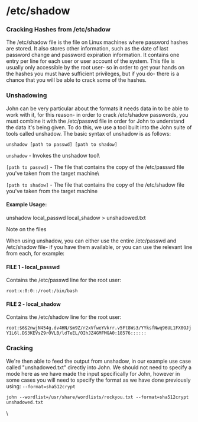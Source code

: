 # /etc/shadow

### **Cracking Hashes from /etc/shadow**

The /etc/shadow file is the file on Linux machines where password hashes are stored. It also stores other information, such as the date of last password change and password expiration information. It contains one entry per line for each user or user account of the system. This file is usually only accessible by the root user- so in order to get your hands on the hashes you must have sufficient privileges, but if you do- there is a chance that you will be able to crack some of the hashes.

### **Unshadowing**

John can be very particular about the formats it needs data in to be able to work with it, for this reason- in order to crack /etc/shadow passwords, you must combine it with the /etc/passwd file in order for John to understand the data it's being given. To do this, we use a tool built into the John suite of tools called unshadow. The basic syntax of unshadow is as follows:

`unshadow [path to passwd] [path to shadow]`

`unshadow` - Invokes the unshadow tool\


`[path to passwd]` - The file that contains the copy of the /etc/passwd file you've taken from the target machine\


`[path to shadow]` - The file that contains the copy of the /etc/shadow file you've taken from the target machine

#### Example Usage:

unshadow local\_passwd local\_shadow > unshadowed.txt

Note on the files

When using unshadow, you can either use the entire /etc/passwd and /etc/shadow file- if you have them available, or you can use the relevant line from each, for example:

#### FILE 1 - local\_passwd

Contains the /etc/passwd line for the root user:

`root:x:0:0::/root:/bin/bash`

#### FILE 2 - local\_shadow

Contains the /etc/shadow line for the root user:

`root:$6$2nwjN454g.dv4HN/$m9Z/r2xVfweYVkrr.v5Ft8Ws3/YYksfNwq96UL1FX0OJjY1L6l.DS3KEVsZ9rOVLB/ldTeEL/OIhJZ4GMFMGA0:18576::::::`

### **Cracking**

We're then able to feed the output from unshadow, in our example use case called "unshadowed.txt" directly into John. We should not need to specify a mode here as we have made the input specifically for John, however in some cases you will need to specify the format as we have done previously using: `--format=sha512crypt`

`john --wordlist=/usr/share/wordlists/rockyou.txt --format=sha512crypt unshadowed.txt`

\
